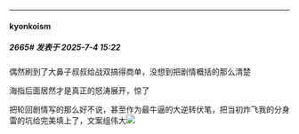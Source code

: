 ﻿
*****

####  kyonkoism  
##### 2665#       发表于 2025-7-4 15:22

偶然刷到了大鼻子叔叔给战双搞得商单，没想到把剧情概括的那么清楚

海指后面居然才是真正的怒涛展开，惊了

把轮回剧情写的那么好不说，甚至作为最牛逼的大逆转伏笔，把当初炸飞我的分身雷的坑给完美填上了，文案组伟大<img src="https://static.stage1st.com/image/smiley/face2017/244.gif" referrerpolicy="no-referrer">


